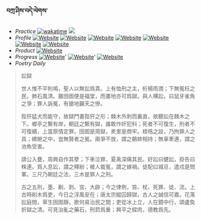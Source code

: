 ### བཀྲ་ཤིས་བདེ་ལེགས་ 
- _Practice_	[![wakatime](https://wakatime.com/badge/user/5043ee4a-e361-4607-9d47-d557f2005d05.svg)](https://wakatime.com/dashboard)	<a href="https://wakatime.com/@5043ee4a-e361-4607-9d47-d557f2005d05"><img src="https://wakatime.com/share/@IvanAXu/06501b1d-f434-4f2a-9524-dc2196223971.png" /></a> 
- _Profile_	[![Website](https://img.shields.io/website?label=&up_color=orange&up_message=Tianchi&url=https%3A%2F%2Fshields.io)](https://tianchi.aliyun.com/home/science/scienceDetail?userId=1095279182618)	[![Website](https://img.shields.io/website?label=&up_color=violet&up_message=AIstudio&url=https%3A%2F%2Fshields.io)](https://aistudio.baidu.com/aistudio/personalcenter/thirdview/979775)	[![Website](https://img.shields.io/website?label=&up_color=blue&up_message=Kaggle&url=https%3A%2F%2Fshields.io)](https://www.kaggle.com/ivanxu/)	[![Website](https://img.shields.io/website?label=&up_color=gay&up_message=Yuque&url=https%3A%2F%2Fshields.io)](https://www.yuque.com/ivanaxu)	[![Website](https://img.shields.io/website?label=&up_color=brown&up_message=Leetcode&url=https%3A%2F%2Fshields.io)](https://leetcode.cn/u/ivanaxu)	[![Website](https://img.shields.io/website?label=&up_color=red&up_message=Gitee&url=https%3A%2F%2Fshields.io)](https://gitee.com/IvanaXu)	[![Website](https://img.shields.io/website?label=&up_color=yellow&up_message=Monkeytype&url=https%3A%2F%2Fshields.io)](https://monkeytype.com/profile/IvanaXu) 
- _Product_	[![Website](https://img.shields.io/website?label=alpha&up_color=blue&up_message=EDA&url=https%3A%2F%2Fshields.io)](http://eda.tangjt.cn/) 
- _Progress_	[![Website](https://img.shields.io/website?label=&up_color=black&up_message=APTOS2021&url=https%3A%2F%2Fshields.io)](https://github.com/IvanaXu/APTOS2021/)'	[![Website](https://img.shields.io/website?label=&up_color=black&up_message=EDA&url=https%3A%2F%2Fshields.io)](https://github.com/IvanaXu/EDA/)'	[![Website](https://img.shields.io/website?label=&up_color=black&up_message=AICAS2024&url=https%3A%2F%2Fshields.io)](https://github.com/IvanaXu/AICAS2024/) 
- _Poetry Daily_ 


> 訟獄
> 
> 世人惟不平則鳴，聖人以無訟爲貴。上有恤刑之主，桁楊雨潤；下無冤枉之民，肺石風清。雖囹圄便是福堂，而畫地亦可爲獄。與人構訟，曰鼠牙雀角之爭；罪人訴冤，有搶地籲天之慘。
> 
> 狴犴猛犬而能守，故獄門畫狴犴之形；棘木外刺而裏直，故聽訟在棘木之下。鄉亭之繫有岸，朝廷之繫有獄，誰敢作奸犯科；死者不可復生，刑者不可復續，上當原情定罪。囹圄是周獄，羑里是商牢。桎梏之設，乃拘罪人之具；縲紲之中，豈無賢者之冤。兩爭不放，謂之鷸蚌相持；無辜牽連，謂之池魚受害。
> 
> 請公入甕，周興自作其孽；下車泣罪，夏禹深痛其民。好訟曰健訟，掛告曰株連。爲人息訟，謂之釋紛；被人栽冤，謂之嫁禍。徒配曰城旦，遣戍是問軍。三尺乃朝廷之法，三木是罪人之刑。
> 
> 古之五刑，墨、劓、剕、宮、大辟；今之律例，笞、杖、死罪、徒、流。上古時削木爲吏，今日之淳風安在；唐太宗縱囚歸獄，古人之誠信可嘉。花落訟庭間，草生囹圄靜，歌何易治民之間；吏從冰上立，人在鏡中行，頌盧奐折獄之清。可見治亂之藥石，刑罰爲重；興平之樑肉，德教爲先。
>

